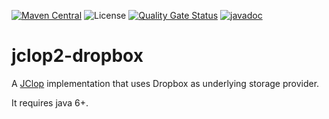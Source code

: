 [![Maven Central](https://img.shields.io/maven-central/v/com.fathzer/jclop-dropbox2)](https://central.sonatype.com/artifact/com.fathzer/plugin-loader)
<picture>
  <img alt="License" src="https://img.shields.io/badge/license-Apache%202.0-brightgreen.svg">
</picture>
[![Quality Gate Status](https://sonarcloud.io/api/project_badges/measure?project=jclop2_dropbox&metric=alert_status)](https://sonarcloud.io/summary/new_code?id=jclop2_dropbox2)
[![javadoc](https://javadoc.io/badge2/com.fathzer/jclop-dropbox2/javadoc.svg)](https://javadoc.io/doc/com.fathzer/jclop-dropbox2)

# jclop2-dropbox
A [JClop](https://github.com/jclop2/JClop) implementation that uses Dropbox as underlying storage provider.

It requires java 6+.
